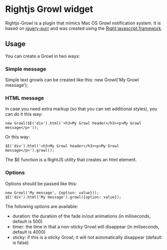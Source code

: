 # Rightjs Growl widget

Rightjs-Growl is a plugin that mimics Mac OS Growl notification system. It is based on [jquery-purr](http://code.google.com/p/jquery-purr/) and was created using the [Right javascript framework](http://rightjs.org).

## Usage

You can create a Growl in two ways:

### Simple message

Simple text growls can be created like this:
    new Growl('My Growl message');
  
### HTML message

In case you need extra markup (so that you can set additional styles), you can do it this way:

    new Growl($E('div').html('<h3>My Growl header</h3><p>My Growl message</p>'));

Or this way:

    $E('div').html('<h3>My Growl header</h3><p>My Growl message</p>').growl();
    
The $E function is a RightJS utility that creates an html element.

### Options

Options should be passed like this: 

    new Growl('My message', {option: value}));
    $E('div').html('My message').growl({option: value});

The following options are available:

  - duration: the duration of the fade in/out animations (in miliseconds, default is 500)
  - timer: the time in that a non-sticky Growl will disappear (in miliseconds, default is 4000)
  - sticky: if this is a sticky Growl, it will not automatically disappear (default is false)

